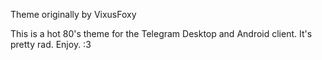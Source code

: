 Theme originally by VixusFoxy  
  
This is a hot 80's theme for the Telegram Desktop and Android client.
It's pretty rad.
Enjoy. :3  
